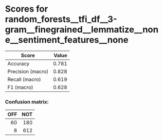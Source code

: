 # Scores for random_forests__tfi_df__3-gram__finegrained__lemmatize__none__sentiment_features__none
|      Score      |Value|
|-----------------|----:|
|Accuracy         |0.781|
|Precision (macro)|0.828|
|Recall (macro)   |0.619|
|F1 (macro)       |0.628|

### Confusion matrix:
|OFF|NOT|
|--:|--:|
| 60|180|
|  8|612|
